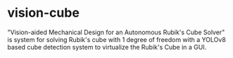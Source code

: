 # vision-cube
"Vision-aided Mechanical Design for an Autonomous Rubik's Cube Solver" is system for solving Rubik's cube with 1 degree of freedom with a YOLOv8 based cube detection system to virtualize the Rubik's Cube in a GUI.
